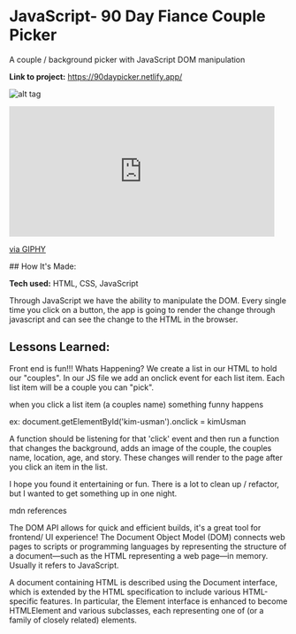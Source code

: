 
# JavaScript- 90 Day Fiance Couple Picker
A couple / background picker with JavaScript DOM manipulation

**Link to project:** https://90daypicker.netlify.app/

![alt tag](https://user-images.githubusercontent.com/47239035/155676336-1ffe32c3-43b0-4331-ba55-d4b460954764.png)
<iframe src="https://giphy.com/embed/WxqHPqobrwjUBbXkJY" width="480" height="236" frameBorder="0" class="giphy-embed" allowFullScreen></iframe><p><a href="https://giphy.com/gifs/WxqHPqobrwjUBbXkJY">via GIPHY</a></p>
## How It's Made:

**Tech used:** HTML, CSS, JavaScript 

Through JavaScript we have the ability to manipulate the DOM. Every single time you click on a button, the app is going to render the change through javascript and can see the change to the HTML in the browser.

## Lessons Learned:
Front end is fun!!!
Whats Happening? We create a list in our HTML to hold our "couples".
In our JS file we add an onclick event for each list item.
Each list item will be a couple you can "pick".

when you click a list item (a couples name) something funny happens

ex: document.getElementById('kim-usman').onclick = kimUsman 

A function should be listening for that 'click' event and then run a function that changes the background, adds an image of the couple, the couples name, location, age, and story. These changes will render to the page after you click an item in the list.

I hope you found it entertaining or fun. There is a lot to clean up / refactor, but I wanted to get something up in one night.

mdn references 

The DOM API allows for  quick and efficient builds, it's a great tool for frontend/ UI experience!
The Document Object Model (DOM) connects web pages to scripts or programming languages by representing the structure of a document—such as the HTML representing a web page—in memory. Usually it refers to JavaScript.

A document containing HTML is described using the Document interface, which is extended by the HTML specification to include various HTML-specific features. In particular, the Element interface is enhanced to become HTMLElement and various subclasses, each representing one of (or a family of closely related) elements.






